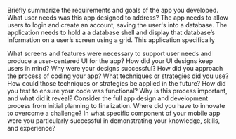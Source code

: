 Briefly summarize the requirements and goals of the app you developed. What user needs was this app designed to address?
The app needs to allow users to login and create an account, saving the user's into a database. The application needs to hold a 
a database shell and display that database’s information on a user’s screen using a grid. This application specifically 

What screens and features were necessary to support user needs and produce a user-centered UI for the app? How did your UI designs keep users in mind? Why were your designs successful?
How did you approach the process of coding your app? What techniques or strategies did you use? How could those techniques or strategies be applied in the future?
How did you test to ensure your code was functional? Why is this process important, and what did it reveal?
Consider the full app design and development process from initial planning to finalization. Where did you have to innovate to overcome a challenge?
In what specific component of your mobile app were you particularly successful in demonstrating your knowledge, skills, and experience?
